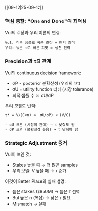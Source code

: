
[[09-12|25-09-12]]

### 핵심 통찰: "One and Done"의 최적성

Vul의 주장과 우리 이론의 연결:

```
Vul: 적은 샘플로 빠른 결정 = 전역 최적
우리: 낮은 τ로 빠른 피벗 = 생존 전략
```

### Precision과 τ의 관계

Vul의 continuous decision framework:

- σP = posterior 불확실성 (우리의 1/τ)
- σU = utility function 너비 (시장 tolerance)
- 최적 샘플 수 ∝ σU/σP

우리 모델로 번역:

```
τ* = V/(C×n) ≈ (σU/σP) × (V/C)

- σU 크면 (시장이 관대) → τ 낮춰도 됨
- σP 크면 (불확실성 높음) → τ 낮춰야 함
```

### Strategic Adjustment 증거

Vul이 보인 것:

- Stakes 높을 때 → 더 많은 samples
- 우리 모델: V 높을 때 → τ 증가

이것이 Better Place의 실패 설명:

- 높은 stakes ($850M) → 높은 τ 선택
- But 높은 n (복잡) → 낮은 τ 필요
- Mismatch → 실패